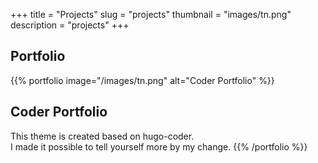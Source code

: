 +++
title = "Projects"
slug = "projects"
thumbnail = "images/tn.png"
description = "projects"
+++

## Portfolio

{{% portfolio image="/images/tn.png" alt="Coder Portfolio" %}}

## Coder Portfolio

This theme is created based on hugo-coder.  
I made it possible to tell yourself more by my change.
{{% /portfolio %}}